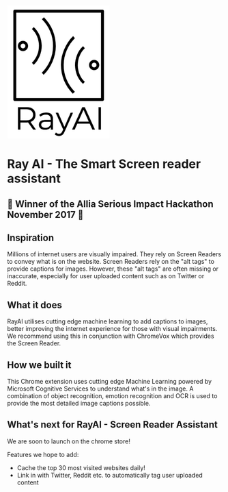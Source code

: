 ![Ray AI Logo](RayAI-logo.png)

# Ray AI - The Smart Screen reader assistant
## **:tada: Winner of the Allia Serious Impact Hackathon November 2017 :tada:**

## Inspiration
Millions of internet users are visually impaired. They rely on Screen Readers to convey what is on the website. Screen Readers rely on the "alt tags" to provide captions for images. However, these "alt tags" are often missing or inaccurate, especially for user uploaded content such as on Twitter or Reddit.

## What it does
RayAI utilises cutting edge machine learning to add captions to images, better improving the internet experience for those with visual impairments. We recommend using this in conjunction with ChromeVox which provides the Screen Reader.

## How we built it

This Chrome extension uses cutting edge Machine Learning powered by Microsoft Cognitive Services to understand what's in the image. A combination of object recognition, emotion recognition and OCR is used to provide the most detailed image captions possible.

## What's next for RayAI - Screen Reader Assistant

We are soon to launch on the chrome store!

Features we hope to add:
- Cache the top 30 most visited websites daily!
- Link in with Twitter, Reddit etc. to automatically tag user uploaded content
